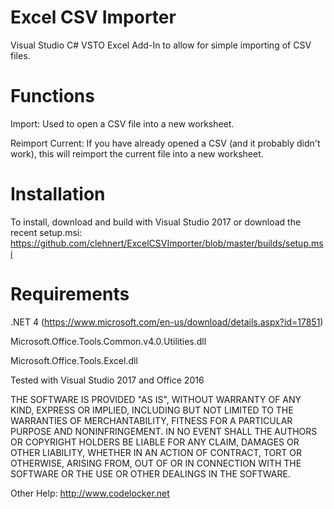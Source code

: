 # Excel CSV Importer

Visual Studio C# VSTO Excel Add-In to allow for simple importing of CSV files.

# Functions

Import: Used to open a CSV file into a new worksheet.

Reimport Current: If you have already opened a CSV (and it probably didn't work), this will reimport the current file into a new worksheet.

# Installation

To install, download and build with Visual Studio 2017 or download the recent setup.msi: https://github.com/clehnert/ExcelCSVImporter/blob/master/builds/setup.msi

# Requirements

.NET 4 (https://www.microsoft.com/en-us/download/details.aspx?id=17851)

Microsoft.Office.Tools.Common.v4.0.Utilities.dll

Microsoft.Office.Tools.Excel.dll

Tested with Visual Studio 2017 and Office 2016



THE SOFTWARE IS PROVIDED "AS IS", WITHOUT WARRANTY OF ANY KIND, EXPRESS OR IMPLIED, INCLUDING BUT NOT LIMITED TO THE WARRANTIES OF MERCHANTABILITY, FITNESS FOR A PARTICULAR PURPOSE AND NONINFRINGEMENT. IN NO EVENT SHALL THE AUTHORS OR COPYRIGHT HOLDERS BE LIABLE FOR ANY CLAIM, DAMAGES OR OTHER LIABILITY, WHETHER IN AN ACTION OF CONTRACT, TORT OR OTHERWISE, ARISING FROM, OUT OF OR IN CONNECTION WITH THE SOFTWARE OR THE USE OR OTHER DEALINGS IN THE SOFTWARE.

Other Help: http://www.codelocker.net